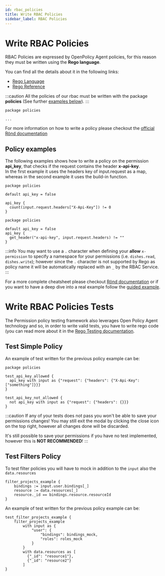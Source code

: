 ```yaml
---
id: rbac_policies
title: Write RBAC Policies
sidebar_label: RBAC Policies
---
```


# Write RBAC Policies

RBAC Policies are expressed by OpenPolicy Agent policies, for this reason they must be written using the **Rego language**.

You can find all the details about it in the following links:

- [Rego Language](https://www.openpolicyagent.org/docs/latest/policy-language/)
- [Rego Reference](https://www.openpolicyagent.org/docs/latest/policy-reference/)

:::caution
All the policies of our rbac must be written with the package **policies** (See further [examples below](#policy-examples)).
:::

```rego
package policies

...
```

For more information on how to write a policy please checkout the [official Rönd documentation](https://rond-authz.io/docs/policy-integration)
## Policy examples

The following examples shows how to write a policy on the permission **api_key**, that checks if the request contains the header **x-api-key**.\
In the first example it uses the headers key of input.request as a map, whereas in the second example it uses the build-in function.

```rego
package policies

default api_key = false

api_key {
  count(input.request.headers["X-Api-Key"]) != 0
}
```

```rego
package policies

default api_key = false
api_key {
  get_header("x-api-key", input.request.headers) != ""
}
```

:::info
You may want to use a `.` character when defining your **allow** `x-permission` to specify a namespace for your permissions (i.e. `dishes.read`, `dishes.write`); however since the `.` character is not supported by Rego as policy name it will be automatically replaced with an `_` by the RBAC Service.
:::

For a more complete cheatsheet please checkout [Rönd documentation](https://rond-authz.io/docs/cheat-sheet) or if you want to have a deep dive into a real example follow the [guided example](https://github.com/rond-authz/example). 

# Write RBAC Policies Tests

The Permission policy testing framework also leverages Open Policy Agent technology and so, in order to write valid tests, 
you have to write rego code (you can read more about it in the [Rego Testing documentation](https://www.openpolicyagent.org/docs/latest/policy-testing/).

## Test Simple Policy

An example of test written for the previous policy example can be:

```rego
package policies

test_api_key_allowed {
  api_key with input as {"request": {"headers": {"X-Api-Key": ["something"]}}}
}

test_api_key_not_allowed {
  not api_key with input as {"request": {"headers": {}}}
}
```

:::caution
If any of your tests does not pass you won't be able to save your permissions changes! 
You may still exit the modal by clicking the close icon on the top right, however all changes done will be discarded.

It's still possible to save your permissions if you have no test implemented, however this is **NOT RECOMMENDED**!
:::

## Test Filters Policy

To test filter policies you will have to mock in addition to the `input` also the `data.resources`

```rego
filter_projects_example {
    bindings := input.user.bindings[_]
    resource := data.resources[_]
    resource._id == bindings.resource.resourceId
}
```

An example of test written for the previous policy example can be:
```rego
test_filter_projects_example {
    filter_projects_example
        with input as {
            "user": {
                "bindings": bindings_mock,
                "roles": roles_mock
            }
        }
        with data.resources as [
          {"_id": "resource1"}, 
          {"_id": "resource2"}
        ]
}
```
<br/>
